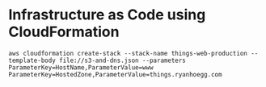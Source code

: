 # Infrastructure as Code using CloudFormation

    aws cloudformation create-stack --stack-name things-web-production --template-body file://s3-and-dns.json --parameters ParameterKey=HostName,ParameterValue=www ParameterKey=HostedZone,ParameterValue=things.ryanhoegg.com